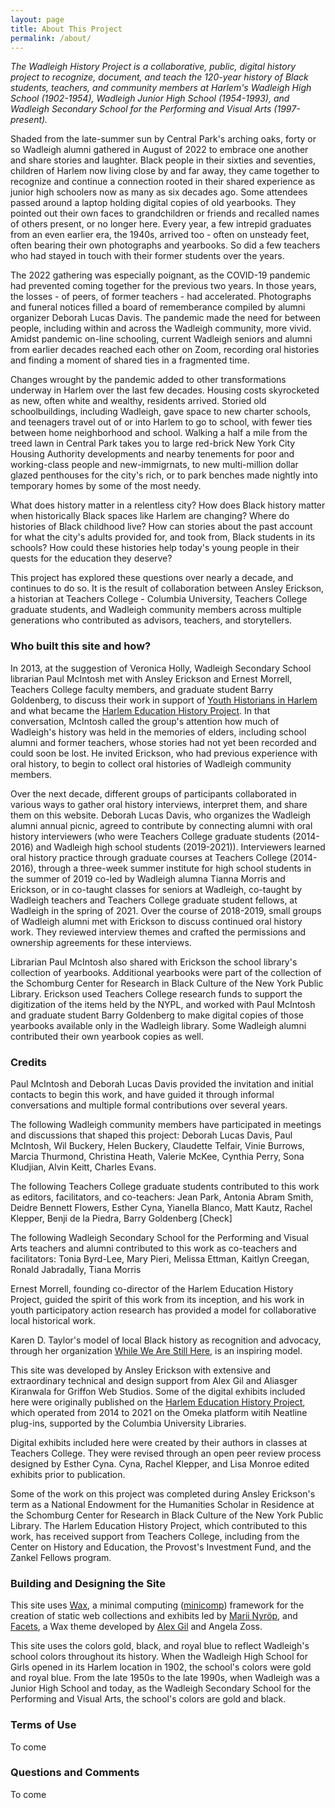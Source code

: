 ```yaml
---
layout: page
title: About This Project
permalink: /about/
---
```



_The Wadleigh History Project is a collaborative, public, digital history project to recognize, document, and teach the 120-year history of Black students, teachers, and community members at Harlem's Wadleigh High School (1902-1954), Wadleigh Junior High School (1954-1993), and Wadleigh Secondary School for the Performing and Visual Arts (1997-present)._

Shaded from the late-summer sun by Central Park's arching oaks, forty or so Wadleigh alumni gathered in August of 2022 to embrace one another and share stories and laughter. Black people in their sixties and seventies, children of Harlem now living close by and far away, they came together to recognize and continue a connection rooted in their shared experience as junior high schoolers now as many as six decades ago. Some attendees passed around a laptop holding digital copies of old yearbooks. They pointed out their own faces to grandchildren or friends and recalled names of others present, or no longer here. Every year, a few intrepid graduates from an even earlier era, the 1940s, arrived too - often on unsteady feet, often bearing their own photographs and yearbooks. So did a few teachers who had stayed in touch with their former students over the years. 

The 2022 gathering was especially poignant, as the COVID-19 pandemic had prevented coming together for the previous two years. In those years, the losses - of peers, of former teachers - had accelerated. Photographs and funeral notices filled a board of rememberance compiled by alumni organizer Deborah Lucas Davis. The pandemic made the need for between people, including within and across the Wadleigh community, more vivid. Amidst pandemic on-line schooling, current Wadleigh seniors and alumni from earlier decades reached each other on Zoom, recording oral histories and finding a moment of shared ties in a fragmented time. 

Changes wrought by the pandemic added to other transformations underway in Harlem over the last few decades. Housing costs skyrocketed as new, often white and wealthy, residents arrived. Storied old schoolbuildings, including Wadleigh, gave space to new charter schools, and teenagers travel out of or into Harlem to go to school, with fewer ties between home neighborhood and school. Walking a half a mile from the treed lawn in Central Park takes you to large red-brick New York City Housing Authority developments and nearby tenements for poor and working-class people and new-immigrnats, to new multi-million dollar glazed penthouses for the city's rich, or to park benches made nightly into temporary homes by some of the most needy. 

What does history matter in a relentless city? How does Black history matter when historically Black spaces like Harlem are changing? Where do histories of Black childhood live? How can stories about the past account for what the city's adults provided for, and took from, Black students in its schools? How could these histories help today's young people in their quests for the education they deserve? 

This project has explored these questions over nearly a decade, and continues to do so.  It is the result of collaboration between Ansley Erickson, a historian at Teachers College - Columbia University, Teachers College graduate students, and Wadleigh community members across multiple generations who contributed as advisors, teachers, and storytellers. 

### Who built this site and how? 

In 2013, at the suggestion of Veronica Holly, Wadleigh Secondary School librarian Paul McIntosh met with Ansley Erickson and Ernest Morrell, Teachers College faculty members, and graduate student Barry Goldenberg, to discuss their work in support of [Youth Historians in Harlem](link) and what became the [Harlem Education History Project](www.harlemeducationhistory.library.columbia.edu). In that conversation, McIntosh called the group's attention how much of Wadleigh's history was held in the memories of elders, including school alumni and former teachers, whose stories had not yet been recorded and could soon be lost. He invited Erickson, who had previous experience with oral history, to begin to collect oral histories of Wadleigh community members. 

Over the next decade, different groups of participants collaborated in various ways to gather oral history interviews, interpret them, and share them on this website. Deborah Lucas Davis, who organizes the Wadleigh alumni annual picnic, agreed to contribute by connecting alumni with oral history interviewers (who were Teachers College graduate students (2014-2016) and Wadleigh high school students (2019-2021)). Interviewers learned oral history practice through graduate courses at Teachers College (2014-2016), through a three-week summer institute for high school students in the summer of 2019 co-led by Wadleigh alumna Tianna Morris and Erickson, or in co-taught classes for seniors at Wadleigh, co-taught by Wadleigh teachers and Teachers College graduate student fellows, at Wadleigh in the spring of 2021.  Over the course of 2018-2019, small groups of Wadleigh alumni met with Erickson to discuss continued oral history work. They reviewed interview themes and crafted the permissions and ownership agreements for these interviews. 

Librarian Paul McIntosh also shared with Erickson the school library's collection of yearbooks. Additional yearbooks were part of the collection of the Schomburg Center for Research in Black Culture of the New York Public Library. Erickson used Teachers College research funds to support the digitization of the items held by the NYPL, and worked with Paul McIntosh and graduate student Barry Goldenberg to make digital copies of those yearbooks available only in the Wadleigh library. Some Wadleigh alumni contributed their own yearbook copies as well. 

### Credits

Paul McIntosh and Deborah Lucas Davis provided the invitation and initial contacts to begin this work, and have guided it through informal conversations and multiple formal contributions over several years. 

The following Wadleigh community members have participated in meetings and discussions that shaped this project: 
Deborah Lucas Davis, Paul McIntosh, Wil Buckery, Helen Buckery, Claudette Telfair, Vinie Burrows, Marcia Thurmond, Christina Heath, Valerie McKee, Cynthia Perry, Sona Kludjian, Alvin Keitt, Charles Evans. 

The following Teachers College graduate students contributed to this work as editors, facilitators, and co-teachers: 
Jean Park, Antonia Abram Smith, Deidre Bennett Flowers, Esther Cyna, Yianella Blanco, Matt Kautz, Rachel Klepper, Benji de la Piedra, Barry Goldenberg [Check]

The following Wadleigh Secondary School for the Performing and Visual Arts teachers and alumni contributed to this work as co-teachers and facilitators: Tonia Byrd-Lee, Mary Pieri, 
Melissa Ettman, Kaitlyn Creegan, Ronald Jabradally, Tiana Morris 

Ernest Morrell, founding co-director of the Harlem Education History Project, guided the spirit of this work from its inception, and his work in youth participatory action research has provided a model for collaborative local historical work.  

Karen D. Taylor's model of local Black history as recognition and advocacy, through her organization [While We Are Still Here](https://whilewearestillhere.org/), is an inspiring model. 

This site was developed by Ansley Erickson with extensive and extraordinary technical and design support from Alex Gil and Aliasger Kiranwala for Griffon Web Studios. Some of the digital exhibits included here were originally published on the [Harlem Education History Project](www.harlemeducationhistory.library.columbia.edu/collection), which operated from 2014 to 2021 on the Omeka platform witih Neatline plug-ins, supported by the Columbia University Libraries. 

Digital exhibits included here were created by their authors in classes at Teachers College. They were revised through an open peer review process designed by Esther Cyna. Cyna, Rachel Klepper, and Lisa Monroe edited exhibits prior to publication.

Some of the work on this project was completed during Ansley Erickson's term as a National Endowment for the Humanities Scholar in Residence at the Schomburg Center for Research in Black Culture of the New York Public Library. The Harlem Education History Project, which contributed to this work, has received support from Teachers College, including from the Center on History and Education, the Provost's Investment Fund, and the Zankel Fellows program. 

### Building and Designing the Site

This site uses [Wax](https://minicomp.github.io/wax/), a minimal computing ([minicomp](https://github.com/minicomp)) framework for the creation of static web collections and exhibits led by [Marii Nyröp](http://marii.info/), and [Facets](https://minicomp.github.io/wax-facets/), a Wax theme developed by [Alex Gil](https://github.com/elotroalex) and Angela Zoss. 

This site uses the colors gold, black, and royal blue to reflect Wadleigh's school colors throughout its history. When the Wadleigh High School for Girls opened in its Harlem location in 1902, the school's colors were gold and royal blue. From the late 1950s to the late 1990s, when Wadleigh was a Junior High School and today, as the Wadleigh Secondary School for the Performing and Visual Arts, the school's colors are gold and black. 

### Terms of Use 

To come 

### Questions and Comments 

To come 



